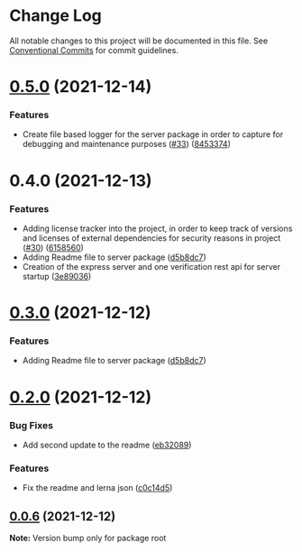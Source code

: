# Change Log

All notable changes to this project will be documented in this file.
See [Conventional Commits](https://conventionalcommits.org) for commit guidelines.

# [0.5.0](https://github.com/amittkSharma/scs_predictive_maintenance/compare/v0.4.0...v0.5.0) (2021-12-14)


### Features

* Create file based logger for the server package in order to capture for debugging and maintenance purposes ([#33](https://github.com/amittkSharma/scs_predictive_maintenance/issues/33)) ([8453374](https://github.com/amittkSharma/scs_predictive_maintenance/commit/84533747773a9caa045927a6aa54ec3e62efcdc7))





# 0.4.0 (2021-12-13)


### Features

* Adding license tracker into the project, in order to keep track of versions and licenses of external dependencies for security reasons in project ([#30](https://github.com/amittkSharma/scs_predictive_maintenance/issues/30)) ([6158560](https://github.com/amittkSharma/scs_predictive_maintenance/commit/6158560ccb99659122a6a7c99758cd7102795da0))
* Adding Readme file to server package ([d5b8dc7](https://github.com/amittkSharma/scs_predictive_maintenance/commit/d5b8dc753670776d2a6e3b46c73d37fbbbfeea93))
* Creation of the express server and one verification rest api for server startup ([3e89036](https://github.com/amittkSharma/scs_predictive_maintenance/commit/3e890365781e56bfd4bb82e88ca4977f5851d998))





# [0.3.0](https://github.com/amittkSharma/scs_predictive_maintenance/compare/v0.2.1...v0.3.0) (2021-12-12)


### Features

* Adding Readme file to server package ([d5b8dc7](https://github.com/amittkSharma/scs_predictive_maintenance/commit/d5b8dc753670776d2a6e3b46c73d37fbbbfeea93))





# [0.2.0](https://github.com/amittkSharma/scs_predictive_maintenance/compare/v0.0.7...v0.2.0) (2021-12-12)


### Bug Fixes

* Add second update to the readme ([eb32089](https://github.com/amittkSharma/scs_predictive_maintenance/commit/eb32089de193e6cb80b7e27ac865c2bff3bfb2b7))


### Features

* Fix the readme and lerna json ([c0c14d5](https://github.com/amittkSharma/scs_predictive_maintenance/commit/c0c14d528f55a23e50640abfd644d0551cd24af6))





## [0.0.6](https://github.com/amittkSharma/scs_predictive_maintenance/compare/v0.0.5...v0.0.6) (2021-12-12)

**Note:** Version bump only for package root

